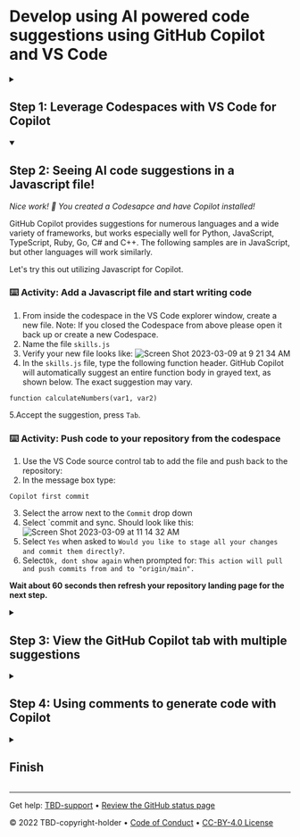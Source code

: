 # Develop using AI powered code suggestions using GitHub Copilot and VS Code

<!--step0

GitHub Copilot can help you code by offering autocomplete-style suggestions. You can learn how GitHub Copilot works, and what to consider while using GitHub Copilot. GitHub Copilot analyzes the context in the file you are editing, as well as related files, and offers suggestions from within your text editor. GitHub Copilot is powered by OpenAI Codex, a new AI system created by OpenAI.


- **Who this is for**: Developers, DevOps Engineers, Software development managers, Testers
- **What you'll learn**: How to install Copilit into a Codespace, accept suggestions from code, accept suggestions from comments
- **What you'll build**: Javascript files that will have code generated by Copilot AI for code and comment suggestions
- **Prerequisites**: To use GitHub Copilot you must have an active GitHub Copilot subscription. Sign up for 60 days free [Copilot](https://github.com/settings/copilot)
- **Timing**: This course is four steps long and can be completed in under an hour

<summary><h2> How to start this course!</h2></summary>
 
1. Above these instructions, click **Use this template**.
2. From the dropdown right-click **Create a new repository** and open the link in a new tab.
![Screen Shot 2023-03-07 at 9 28 54 AM](https://user-images.githubusercontent.com/26442605/223501605-e67051f7-50af-4ae0-a18f-6f733a8b6c62.png)
3. In the new tab, follow the prompts to create a new repository.
   - For owner, choose your personal account or an organization to host the repository.
   - We recommend creating a public repository—private repositories will use [Actions minutes](https://docs.github.com/en/billing/managing-billing-for-github-actions/about-billing-for-github-actions).
   ![Create a new repository](https://user-images.githubusercontent.com/1221423/169618722-406dc508-add4-4074-83f0-c7a7ad87f6f3.png)
4. After your new repository is created, wait about 20 seconds, then refresh the page. Follow the step-by-step instructions in the new repository's README.

endstep0-->

<details id=1>
<summary><h2>Step 1: Leverage Codespaces with VS Code for Copilot</h2></summary>

_Welcome to "Develop using AI powered code suggestions using GitHub Copilot and VS Code"! :wave:_

**Copilot works with many code editors including VS Code, Visual Studio, JetBrains IDE and Veovim. This skill will focus on leveraging GitHub Codespaces with Copilot. It is recomended you complete the GitHub skill [Codespaces](https://github.com/skills/code-with-codespaces) before moving foroward with this skill.**
 
Additionally GitHub Copilot is trained on all languages that appear in public repositories. For each language, the quality of suggestions you receive may depend on the volume and diversity of training data for that language

Using Copilot inside a Codespace shows just how easy it is to get up and running with GitHub's suite of [Collaborative Coding](https://github.com/features#features-collaboration) tools.  

### :keyboard: Activity: Enable Copilot inside a Codespace

**We recommend opening another browser tab to work through the following activities so you can keep these instructions open for reference.**

1. Navigating back to your **Code** tab of your repository, click the **Add file** drop-down button, and then click `Create new file`.
2. Type or paste the following in the empty text field prompt to name your file.
```
.devcontainer/devcontainer.json
```
3. In the body of the new **.devcontainer/devcontainer.json** file, add the following content:
```
{
    // Name this configuration
    "name": "Codespace for Skills!",
    "customizations": {
        "vscode": {
            "extensions": [
                "GitHub.copilot"
            ]
        }
    }
}
```
3. Click **Commit changes** and then select **Commit changes directly to the `main` branch**.
4. Create a new codespace by navigating to the landing page of your repository.
5. Click the **Code** button located in the middle of the page.
6. Click the **Codespaces** tab on the box that pops up.
7. Click the **Create codespace on main** button.

   **Wait about 2 minutes for the codespace to spin itself up.**

8. Verify your codespace is running. The browser should contain a VS Code web-based editor and a terminal should be present such as the below:
![Screen Shot 2023-03-09 at 9 09 07 AM](https://user-images.githubusercontent.com/26442605/224102962-d0222578-3f10-4566-856d-8d59f28fcf2e.png)
10. The `copilot` extension should show up in the VS Code extension list. Click the extensions sidebar tab. You should see the following:
![Screen Shot 2023-03-09 at 9 04 13 AM](https://user-images.githubusercontent.com/26442605/224102514-7d6d2f51-f435-401d-a529-7bae3ae3e511.png)

**Wait about 20 seconds then refresh this page for the next step**
 
</details>

<details id=2 open>
<summary><h2>Step 2: Seeing AI code suggestions in a Javascript file!</h2></summary>

_Nice work! :tada: You created a Codesapce and have Copilot installed!_

GitHub Copilot provides suggestions for numerous languages and a wide variety of frameworks, but works especially well for Python, JavaScript, TypeScript, Ruby, Go, C# and C++. The following samples are in JavaScript, but other languages will work similarly.

Let's try this out utilizing Javascript for Copilot.
 
### :keyboard: Activity: Add a Javascript file and start writing code

1. From inside the codespace in the VS Code explorer window, create a new file. Note: If you closed the Codespace from above please open it back up or create a new Codespace.
2. Name the file `skills.js`
3. Verify your new file looks like:
 ![Screen Shot 2023-03-09 at 9 21 34 AM](https://user-images.githubusercontent.com/26442605/224105906-d1beb531-b747-4c7a-85ba-a12526488422.png)
4. In the `skills.js` file, type the following function header. GitHub Copilot will automatically suggest an entire function body in grayed text, as shown below. The exact suggestion may vary.
 ```
 function calculateNumbers(var1, var2)
 ```
5.Accept the suggestion, press `Tab`.
 
### :keyboard: Activity: Push code to your repository from the codespace

1. Use the VS Code source control tab to add the file and push back to the repository:
2. In the message box type:
```
Copilot first commit
```
3. Select the arrow next to the `Commit` drop down 
4. Select `commit and sync. Should look like this:
 ![Screen Shot 2023-03-09 at 11 14 32 AM](https://user-images.githubusercontent.com/26442605/224131002-0efd82b4-a9d7-4d79-be68-60b34c30a68f.png)
5. Select `Yes` when asked to `Would you like to stage all your changes and commit them directly?`.
6. Select`Ok, dont show again` when prompted for: `This action will pull and push commits from and to "origin/main".`

**Wait about 60 seconds then refresh your repository landing page for the next step.**
 
</details>

<details id=3>
<summary><h2>Step 3: View the GitHub Copilot tab with multiple suggestions</h2></summary>

_Nice work Seeing AI code suggestions in a Javascript file :sparkles:_
 
You may not want any of the initial suggestions GitHub Copilot offers. GitHub Copilot will show you multiple suggestions in a new tab.

### :keyboard: Activity: Add another Javascript method and view all suggestions

1. From inside the codespace in the VS Code explorer window, select the `skills.js` file. Note: If you closed the Codespace from above please open it back up or create a new Codespace.
1. Add a new line below the end of the `calculateNumbers` function.
2. Type `function skillsMember`
3. Stop typing and view the Copilot suggestion.
4. Hover over the red squggly and select the `...`
5. Click `Open GitHub Copilot`. Copilot will synthesise around 10 different code suggestions. You should see somethig like this:
  ![Screen Shot 2023-03-09 at 9 36 21 AM](https://user-images.githubusercontent.com/26442605/224111765-49601397-0f65-471e-8510-5ded1df21fea.png)
6. Find a solution you like and click `Accept Solution`. 7. Your `skills.js` file will be updated with your solution.
 
### :keyboard: Activity: Push code to your repository from the codespace

1. Use the VS Code source control tab to add the file and push back to the repository:
2. In the message box type:
```
Copilot second commit
```
3. Select the arrow next to the `Commit` drop down 
4. Select `commit and sync. Should look like this:
 ![Screen Shot 2023-03-09 at 11 14 32 AM](https://user-images.githubusercontent.com/26442605/224131002-0efd82b4-a9d7-4d79-be68-60b34c30a68f.png)
5. Select `Yes` when asked to `Would you like to stage all your changes and commit them directly?`.

**Wait about 60 seconds then refresh your repository landing page for the next step.**

</details>

<details id=4>
<summary><h2>Step 4: Using comments to generate code with Copilot</h2></summary>

_Nicely done utilzing the Copilot tab!_ :partying_face:

You now have leveraged the Copilot quick tab auto-suggest as well as the Copilot hub to accept AI generaged suggestions. 

Now lets see how you can leverage comments to generate Copilot suggestions!

### :keyboard: Activity: Generate Copilot suggested code from comments.

1. From inside the codespace in the VS Code explorer window, create a new file. Note: If you closed the Codespace from above please open it back up or create a new Codespace.
2. Name the file `comments.js`
3. Type the following comments into the file:
 ```
 // Create a web server
 ```
4. Press `enter` to go to a new line
5. Copilot will suggest a code block.
6. Hover over the red squggly and select the `...`
7. Click `Open GitHub Copilot`. Copilot will synthesise around 10 different code suggestions. You should see somethig like this:
8. Find a solution you like and click `Accept Solution`. 7. Your `skills.js` file will be updated with your solution.
 
### :keyboard: Activity: Push code to your repository from the codespace

1. Use the VS Code source control tab to add the file and push back to the repository:
2. In the message box type:
```
Copilot third commit
```
3. Select the arrow next to the `Commit` drop down 
4. Select `commit and sync. Should look like this:
 ![Screen Shot 2023-03-09 at 11 14 32 AM](https://user-images.githubusercontent.com/26442605/224131002-0efd82b4-a9d7-4d79-be68-60b34c30a68f.png)
5. Select `Yes` when asked to `Would you like to stage all your changes and commit them directly?`.

**Wait about 60 seconds then refresh your repository landing page for the next step.**

</details>

<details id=X>
<summary><h2>Finish</h2></summary>

_Congratulations friend, you've completed this course!_

<img src="https://octodex.github.com/images/welcometocat.png" alt=celebrate width=300 align=right>

Here's a recap of all the tasks you've accomplished in your repository:

* You've learned how to set up Copilot inside a Codespace.
* You've learned how to use Copilot to accept suggested code.
* You've learned how to use Copilot's hub for alternate suggestions.
* You've learned how to leverage comments to have Copilot auto-suggest code.

### Additional learning and resources
 
- [Copilot for Individuals](https://docs.github.com/en/copilot/overview-of-github-copilot/about-github-copilot-for-individuals)
- [Copilot for Business](https://docs.github.com/en/copilot/overview-of-github-copilot/about-github-copilot-for-business)
- [Getting started with Copilot](https://docs.github.com/en/copilot/getting-started-with-github-copilot/getting-started-with-github-copilot-in-visual-studio-code)
- [Configure Copilot settings](https://docs.github.com/en/copilot/configuring-github-copilot/configuring-github-copilot-settings-on-githubcom)


### What's next?

- [We'd love to hear what you thought of this course](https://github.com/skills/.github/discussions).
- [Learn another GitHub skill](https://github.com/skills).
- [Read the Get started with GitHub docs](https://docs.github.com/en/get-started).
- To find projects to contribute to, check out [GitHub Explore](https://github.com/explore).

</details>

---

Get help: [TBD-support](TBD-support-link) &bull; [Review the GitHub status page](https://www.githubstatus.com/)

&copy; 2022 TBD-copyright-holder &bull; [Code of Conduct](https://www.contributor-covenant.org/version/2/1/code_of_conduct/code_of_conduct.md) &bull; [CC-BY-4.0 License](https://creativecommons.org/licenses/by/4.0/legalcode)
